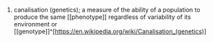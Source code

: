 1. canalisation (genetics); a measure of the ability of a population to produce the same [[phenotype]] regardless of variability of its environment or [[genotype]]^[https://en.wikipedia.org/wiki/Canalisation_(genetics)]